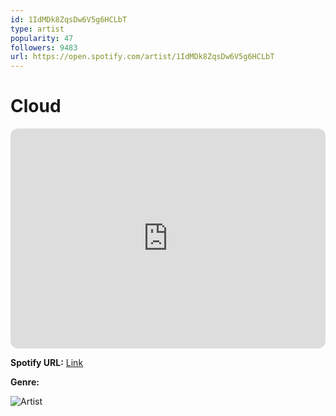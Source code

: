 ```yaml
---
id: 1IdMDk8ZqsDw6V5g6HCLbT
type: artist
popularity: 47
followers: 9483
url: https://open.spotify.com/artist/1IdMDk8ZqsDw6V5g6HCLbT
---
```

# Cloud

<iframe style="border-radius:12px" src="https://open.spotify.com/embed/artist/1IdMDk8ZqsDw6V5g6HCLbT" width="100%" height="352" frameBorder="0" allowfullscreen="" allow="autoplay; clipboard-write; encrypted-media; fullscreen; picture-in-picture" loading="lazy"></iframe>

**Spotify URL:** [Link](https://open.spotify.com/artist/1IdMDk8ZqsDw6V5g6HCLbT)

**Genre:** 

![Artist](https://i.scdn.co/image/ab6761610000e5eb37ad585502ed77988b961d60)
